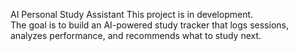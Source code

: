 AI Personal Study Assistant
This project is in development.  
The goal is to build an AI-powered study tracker that logs sessions,
analyzes performance, and recommends what to study next.
